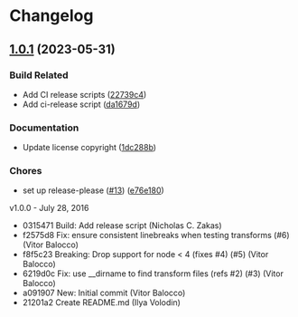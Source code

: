 # Changelog

## [1.0.1](https://github.com/eslint/eslint-transforms/compare/v1.0.0...v1.0.1) (2023-05-31)


### Build Related

* Add CI release scripts ([22739c4](https://github.com/eslint/eslint-transforms/commit/22739c443dd0540b701c809002d723593578804c))
* Add ci-release script ([da1679d](https://github.com/eslint/eslint-transforms/commit/da1679df143991b86dd9ce40ec1fcfc6c05a9266))


### Documentation

* Update license copyright ([1dc288b](https://github.com/eslint/eslint-transforms/commit/1dc288b355e23f8c57ca724d88f810849d34dcf1))


### Chores

* set up release-please ([#13](https://github.com/eslint/eslint-transforms/issues/13)) ([e76e180](https://github.com/eslint/eslint-transforms/commit/e76e180ae8facf16ac46cd132a45d5639e587990))

v1.0.0 - July 28, 2016

* 0315471 Build: Add release script (Nicholas C. Zakas)
* f2575d8 Fix: ensure consistent linebreaks when testing transforms (#6) (Vitor Balocco)
* f8f5c23 Breaking: Drop support for node < 4 (fixes #4) (#5) (Vitor Balocco)
* 6219d0c Fix: use __dirname to find transform files (refs #2) (#3) (Vitor Balocco)
* a091907 New: Initial commit (Vitor Balocco)
* 21201a2 Create README.md (Ilya Volodin)
